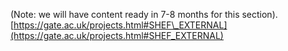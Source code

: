 (Note: we will have content ready in 7-8 months for this section). [https://gate.ac.uk/projects.html#SHEF\_EXTERNAL](https://gate.ac.uk/projects.html#SHEF_EXTERNAL)